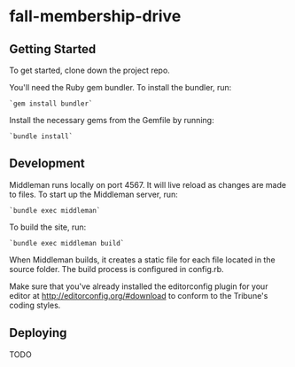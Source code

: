 fall-membership-drive
=====================

## Getting Started

To get started, clone down the project repo.

You'll need the Ruby gem bundler. To install the bundler, run:

    `gem install bundler`

Install the necessary gems from the Gemfile by running:

    `bundle install`

## Development

Middleman runs locally on port 4567. It will live reload as changes are made to files. To start up the Middleman server, run:

    `bundle exec middleman`

To build the site, run:

    `bundle exec middleman build`

When Middleman builds, it creates a static file for each file located in the source folder. The build process is configured in config.rb.

Make sure that you've already installed the editorconfig plugin for your editor at http://editorconfig.org/#download to conform to the Tribune's coding styles.

## Deploying

TODO
